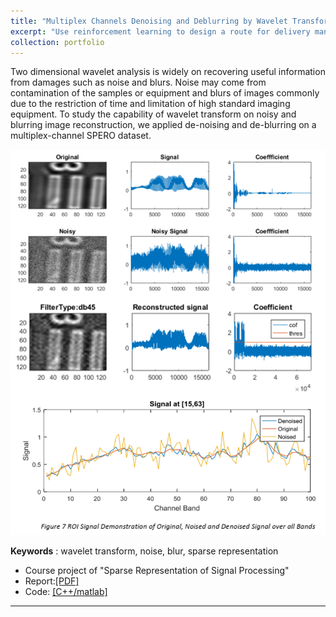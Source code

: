 ```yaml
---
title: "Multiplex Channels Denoising and Deblurring by Wavelet Transform"
excerpt: "Use reinforcement learning to design a route for delivery man <br/><img src='/figures/logo-pd.png' width='400'>"
collection: portfolio
---
```


Two dimensional wavelet analysis is widely on recovering useful information from damages such as noise and blurs. Noise may come from contamination of the samples or equipment and
blurs of images commonly due to the restriction of time and limitation of high standard imaging equipment. To study the capability of wavelet transform on noisy and blurring image
reconstruction, we applied de-noising and de-blurring on a multiplex-channel SPERO dataset.

<p align="center"><img src="/figures/denoise.png"  width="550" class="inline"/></p>

**Keywords** : wavelet transform, noise, blur, sparse representation

- Course project of "Sparse Representation of Signal Processing" 
- Report:[[PDF]](https://www.researchgate.net/publication/324994476_Multiplex_Channels_Denoising_and_Deblurring_by_Wavelet_Transform?_sg%5B0%5D=c77Zuzct4SDpcTmkgaKrJEm8Ic6VQW7G5-K_0CpuRf1fAZ8oS_N1fdgieE7bueIty8I2YDqPPzqb6XMb5vWojrJcPxWk0p4DKBPx7MIP.Hh8tj6vvmDLe6IByTc6rOHg19vcXv4Ky2XlZrFvSpJgyv2-dBNEbMzR48gbZzJYqZTjK3xgVQcM2C5dpktagcg)
- Code: [[C++/matlab]]("https://github.com/Xiaoyang-Rebecca/Artificial-intelligent")



---
<!-- << [Back](../) -->
